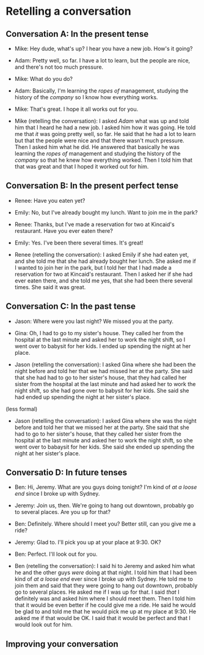 # Retelling a conversation

## Conversation A: In the present tense

- Mike: Hey dude, what's up? I hear you have a new job. How's it going?
- Adam: Pretty well, so far. I have a lot to learn, but the people are nice, and there's not too much pressure.
- Mike: What do you do?
- Adam: Basically, I'm learning the _ropes of_ management, studying the history of the _company_ so I know how everything works.
- Mike: That's great. I hope it all works out for you.

- Mike (retelling the conversation): I asked _Adam_ what was up and told him that I heard he had a new job. I asked him how it was going. He told me that _it_ was going pretty well, so far. He said that he had a lot to learn but that the people were nice and that there wasn't much pressure. Then I asked him what he did. He answered that basically he was learning the _ropes of_ management and studying the history of the _company_ so that he knew how everything worked. Then I told him that that was great and that I hoped it worked out for him.

## Conversation B: In the present perfect tense

- Renee: Have you eaten yet?
- Emily: No, but I've already bought my lunch. Want to join me in the park?
- Renee: Thanks, but I've made a reservation for two at Kincaid's restaurant. Have you ever eaten there?
- Emily: Yes. I've been there several times. It's great!

- Renee (retelling the conversation): I asked Emily if she had eaten yet, and she told me that she had already bought her lunch. She asked me if I wanted to join her in the park, but I told her that I had made a reservation for two at Kincaid's restaurant. Then I asked her if she had ever eaten there, and she told me yes, that she had been there several times. She said it was great.

## Conversation C: In the past tense
- Jason: Where were you last night? We missed you at the party.
- Gina: Oh, I had to go to my sister's house. They called her from the hospital at the last minute and asked her to work the night shift, so I went over to babysit for her kids. I ended up spending the night at her place.

- Jason (retelling the conversation): I asked Gina where she had been the night before and told her that we had missed her at the party. She said that she had had to go to her sister's house, that they had called her sister from the hospital at the last minute and had asked her to work the night shift, so she had gone over to babysit for her kids. She said she had ended up spending the night at her sister's place.

(less formal)

- Jason (retelling the conversation): I asked Gina where she was the night before and told her that we missed her at the party. She said that she had to go to her sister's house, that they called her sister from the hospital at the last minute and asked her to work the night shift, so she went over to babaysit for her kids. She said she ended up spending the night at her sister's place.

## Conversatio D: In future tenses

- Ben: Hi, Jeremy. What are you guys doing tonight? I'm kind of _at a loose end_ since I broke up with Sydney.
- Jeremy: Join us, then. We're going to hang out downtown, probably go to several places. Are you up for that?
- Ben: Definitely. Where should I meet you? Better still, can you give me a ride?
- Jeremy: Glad to. I'll pick you up at your place at 9:30. OK?
- Ben: Perfect. I'll look out for you.

- Ben (retelling the conversation): I said hi to Jeremy and asked him what he and the other guys _were_ doing at that night. I told him that I had been kind of _at a loose end_ ever since I broke up with Sydney. He told me to join them and said that they were going to hang out downtown, probably go to several places. He asked me if I was up for that. I said _that_ I definitely was and asked him where I should meet them. Then I told him that it would be even better if he could give me a ride. He said he would be glad to and told me that he would pick me up at my place at 9:30. He asked me if that would be OK. I said that it would be perfect and that I would look out for him.

## Improving your conversation
